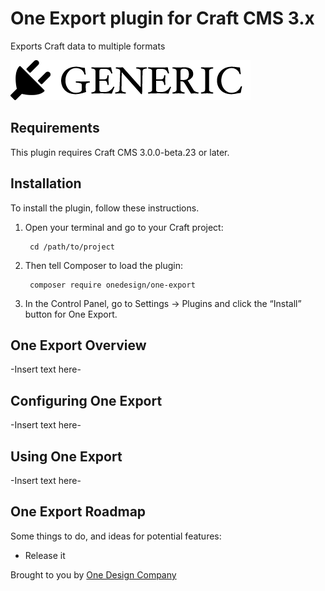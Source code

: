 # One Export plugin for Craft CMS 3.x

Exports Craft data to multiple formats

![Screenshot](resources/img/plugin-logo.png)

## Requirements

This plugin requires Craft CMS 3.0.0-beta.23 or later.

## Installation

To install the plugin, follow these instructions.

1. Open your terminal and go to your Craft project:

        cd /path/to/project

2. Then tell Composer to load the plugin:

        composer require onedesign/one-export

3. In the Control Panel, go to Settings → Plugins and click the “Install” button for One Export.

## One Export Overview

-Insert text here-

## Configuring One Export

-Insert text here-

## Using One Export

-Insert text here-

## One Export Roadmap

Some things to do, and ideas for potential features:

* Release it

Brought to you by [One Design Company](https://onedesigncompany.com)
